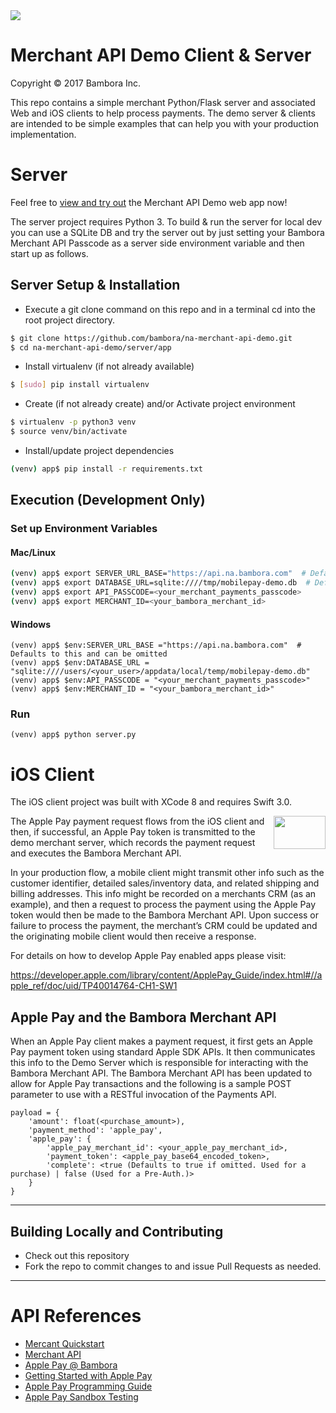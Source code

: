 <img src="https://cdn.na.bambora.com/resources/logos/bambora-logo180x92.png" />

# Merchant API Demo Client & Server

Copyright © 2017 Bambora Inc.

This repo contains a simple merchant Python/Flask server and associated Web and iOS clients to help process payments. 
The demo server & clients are intended to be simple examples that can help you with your production implementation.

# Server

Feel free to [view and try out](https://demo.na.bambora.com) the Merchant API Demo web app now!

The server project requires Python 3. To build & run the server for local dev you can use a SQLite DB and 
try the server out by just setting your Bambora Merchant API Passcode as a server side environment variable 
and then start up as follows.

## Server Setup & Installation

* Execute a git clone command on this repo and in a terminal cd into the root project directory.
```bash
$ git clone https://github.com/bambora/na-merchant-api-demo.git
$ cd na-merchant-api-demo/server/app
```

* Install virtualenv (if not already available)
```bash
$ [sudo] pip install virtualenv
```

* Create (if not already create) and/or Activate project environment
```bash
$ virtualenv -p python3 venv
$ source venv/bin/activate
```

* Install/update project dependencies
```bash
(venv) app$ pip install -r requirements.txt
```

## Execution (Development Only)

### Set up Environment Variables
#### Mac/Linux
```bash
(venv) app$ export SERVER_URL_BASE="https://api.na.bambora.com"  # Defaults to this and can be omitted
(venv) app$ export DATABASE_URL=sqlite:////tmp/mobilepay-demo.db  # Defaults to this and can be omitted
(venv) app$ export API_PASSCODE=<your_merchant_payments_passcode>
(venv) app$ export MERCHANT_ID=<your_bambora_merchant_id>
```

#### Windows
```
(venv) app$ $env:SERVER_URL_BASE ="https://api.na.bambora.com"  # Defaults to this and can be omitted
(venv) app$ $env:DATABASE_URL = "sqlite:////users/<your_user>/appdata/local/temp/mobilepay-demo.db"
(venv) app$ $env:API_PASSCODE = "<your_merchant_payments_passcode>"
(venv) app$ $env:MERCHANT_ID = "<your_bambora_merchant_id>"
```

### Run 
```
(venv) app$ python server.py
```

# iOS Client

The iOS client project was built with XCode 8 and requires Swift 3.0.

<img width="83" height="53" align="right" src="http://images.apple.com/v/apple-pay/f/images/overview/apple_pay_logo_large_2x.png">

The Apple Pay payment request flows from the iOS client and then, if successful, an Apple Pay token is 
transmitted to the demo merchant server, which records the payment request and executes the Bambora 
Merchant API.

In your production flow, a mobile client might transmit other info such as the customer identifier, 
detailed sales/inventory data, and related shipping and billing addresses. This info might be recorded 
on a merchants CRM (as an example), and then a request to process the payment using the Apple Pay token 
would then be made to the Bambora Merchant API. Upon success or failure to process the payment, the 
merchant’s CRM could be updated and the originating mobile client would then receive a response.

For details on how to develop Apple Pay enabled apps please visit:

https://developer.apple.com/library/content/ApplePay_Guide/index.html#//apple_ref/doc/uid/TP40014764-CH1-SW1

## Apple Pay and the Bambora Merchant API

When an Apple Pay client makes a payment request, it first gets an Apple Pay payment token using standard Apple SDK 
APIs. It then communicates this info to the Demo Server which is responsible for interacting with the 
Bambora Merchant API. The Bambora Merchant API has been updated to allow for Apple Pay transactions 
and the following is a sample POST parameter to use with a RESTful invocation of the Payments API.

```
payload = {
    'amount': float(<purchase_amount>),
    'payment_method': 'apple_pay',
    'apple_pay': {
        'apple_pay_merchant_id': <your_apple_pay_merchant_id>,
        'payment_token': <apple_pay_base64_encoded_token>,
        'complete': <true (Defaults to true if omitted. Used for a purchase) | false (Used for a Pre-Auth.)>
    }
}
```

---

<a name="contributing"/>

## Building Locally and Contributing

 * Check out this repository
 * Fork the repo to commit changes to and issue Pull Requests as needed.

---

# API References
* [Mercant Quickstart](https://dev.na.bambora.com/docs/guides/merchant_quickstart/)
* [Merchant API](https://dev.na.bambora.com/docs/references/merchant_API)
 * [Apple Pay @ Bambora](https://dev.na.bambora.com/docs/guides/apple_pay/)
* [Getting Started with Apple Pay](https://developer.apple.com/apple-pay/get-started/)
* [Apple Pay Programming Guide](https://developer.apple.com/library/content/ApplePay_Guide/)
* [Apple Pay Sandbox Testing](https://developer.apple.com/support/apple-pay-sandbox/)
